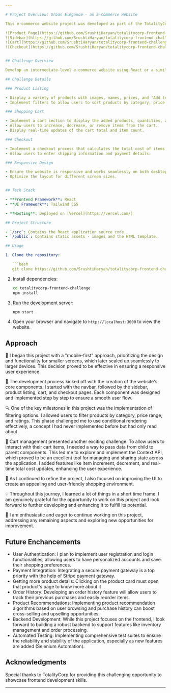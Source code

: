 ```yaml
---

# Project Overview: Urban Elegance - an E-commerce Website

This e-commerce website project was developed as part of the TotalityCorp Frontend Challenge. It is an intermediate-level e-commerce site **Urban Elegance** built using [React](https://reactjs.org/) and [Tailwind CSS](https://tailwindcss.com/).

![Product Page](https://github.com/SrushtiHaryan/totalitycorp-frontend-challenge/assets/74239252/7f47ca88-445f-40ce-92bd-7ebe5bf4721c)
![Sidebar](https://github.com/SrushtiHaryan/totalitycorp-frontend-challenge/assets/74239252/f242b1ef-273b-4c2e-a43a-4f0b5a1c5614)
![Cart](https://github.com/SrushtiHaryan/totalitycorp-frontend-challenge/assets/74239252/2f01b7dd-60e1-478c-9e11-05f5db4209ce)
![Checkout](https://github.com/SrushtiHaryan/totalitycorp-frontend-challenge/assets/74239252/3fb477c0-c435-478a-b817-842ca8b42e98)


## Challenge Overview

Develop an intermediate-level e-commerce website using React or a similar frontend framework/library. The website replicates a shopping site with essential features, including product listing, cart management, and checkout. This challenge combines coding, UI design, logical thinking, user interaction, and critical problem-solving.

## Challenge Details

### Product Listing

- Display a variety of products with images, names, prices, and "Add to Cart" buttons.
- Implement filters to allow users to sort products by category, price range, or ratings.

### Shopping Cart

- Implement a cart section to display the added products, quantities, and total cost.
- Allow users to increase, decrease, or remove items from the cart.
- Display real-time updates of the cart total and item count.

### Checkout

- Implement a checkout process that calculates the total cost of items in the cart.
- Allow users to enter shipping information and payment details.

### Responsive Design

- Ensure the website is responsive and works seamlessly on both desktop and mobile devices.
- Optimize the layout for different screen sizes.


## Tech Stack

- **Frontend Framework**: React
- **UI Framework**: Tailwind CSS

- **Hosting**: Deployed on [Vercel](https://vercel.com/)

## Project Structure

- `/src`: Contains the React application source code.
- `/public`: Contains static assets - images and the HTML template.

## Usage

1. Clone the repository:

   ```bash
   git clone https://github.com/SrushtiHaryan/totalitycorp-frontend-challenge.git
   ```

2. Install dependencies:

   ```bash
   cd totalitycorp-frontend-challenge
   npm install
   ```

3. Run the development server:

   ```bash
   npm start
   ```

4. Open your browser and navigate to `http://localhost:3000` to view the website.

## Approach
📱 I began this project with a "mobile-first" approach, prioritizing the design and functionality for smaller screens, 
which later scaled up seamlessly to larger devices. This decision proved to be effective in ensuring a responsive user experience.

🚀 The development process kicked off with the creation of the website's core components. 
I started with the navbar, followed by the sidebar, product listing, cart, and checkout pages. 
Each component was designed and implemented step by step to ensure a smooth user flow.

🔍 One of the key milestones in this project was the implementation of filtering options. 
I allowed users to filter products by category, price range, and ratings. 
This phase challenged me to use conditional rendering effectively, a concept I had never implemented before but had only read about.

🛒 Cart management presented another exciting challenge. To allow users to interact with their cart items, 
I needed a way to pass data from child to parent components. This led me to explore and implement the Context API, 
which proved to be an excellent tool for managing and sharing state across the application. 
I added features like item increment, decrement, and real-time total cost updates, enhancing the user experience.

🎨 As I continued to refine the project, I also focused on improving the UI to create an appealing and user-friendly shopping environment.

💡 Throughout this journey, I learned a lot of things in a short time frame. 
I am genuinely grateful for the opportunity to work on this project and look forward to 
further developing and enhancing it to fulfill its potential.

🚀 I am enthusiastic and eager to continue working on this project, addressing any remaining aspects 
and exploring new opportunities for improvement.

## Future Enchancements

- User Authentication: I plan to implement user registration and login functionalities, allowing users to have personalized accounts and save their shopping preferences.
- Payment Integration: Integrating a secure payment gateway is a top priority with the help of Stripe payment gateway.
- Getting more product details: Clicking on the product card must open that product's page to know more about it
- Order History: Developing an order history feature will allow users to track their previous purchases and easily reorder items.
- Product Recommendations: Implementing product recommendation algorithms based on user browsing and purchase history can boost cross-selling and upselling opportunities.
- Backend Development: While this project focuses on the frontend, I look forward to building a robust backend to support features like inventory management and order processing.
- Automated Testing: Implementing comprehensive test suites to ensure the reliability and stability of the application, especially as new features are added (Selenium Automation).

## Acknowledgments

Special thanks to TotalityCorp for providing this challenging opportunity to showcase frontend development skills.

---
```


